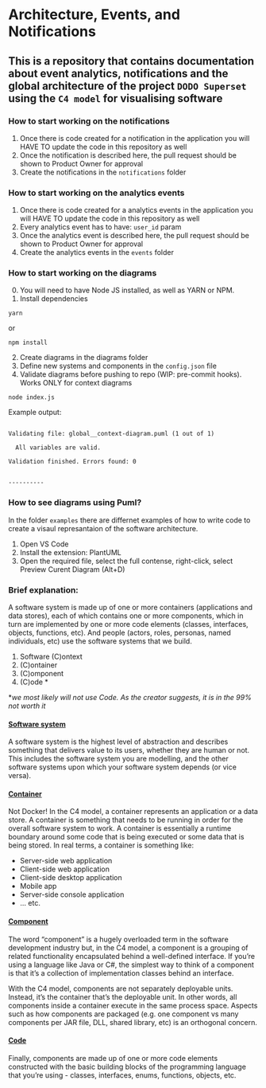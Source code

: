 # Architecture, Events, and Notifications

## This is a repository that contains documentation about event analytics, notifications and the global architecture of the project `DODO Superset` using the `C4 model` for visualising software

### How to start working on the notifications
1. Once there is code created for a notification in the application you will HAVE TO update the code in this repository as well
2. Once the notification is described here, the pull request should be shown to Product Owner for approval
3. Create the notifications in the `notifications` folder

### How to start working on the analytics events
1. Once there is code created for a analytics events in the application you will HAVE TO update the code in this repository as well
2. Every analytics event has to have: `user_id` param
3. Once the analytics event is described here, the pull request should be shown to Product Owner for approval
3. Create the analytics events in the `events` folder

### How to start working on the diagrams
0. You will need to have Node JS installed, as well as YARN or NPM.
1. Install dependencies
```
yarn
```
or
```
npm install
```
2. Create diagrams in the diagrams folder
3. Define new systems and components in the `config.json` file
3. Validate diagrams before pushing to repo (WIP: pre-commit hooks). Works ONLY for context diagrams
```
node index.js
```

Example output:
```

Validating file: global__context-diagram.puml (1 out of 1)

  All variables are valid.

Validation finished. Errors found: 0


----------
```

### How to see diagrams using Puml?
In the folder `examples` there are differnet examples of how to write code to create a visaul represantaion of the software architecture.
1. Open VS Code
2. Install the extension: PlantUML
3. Open the required file, select the full contense, right-click, select Preview Curent Diagram (Alt+D)

### Brief explanation:

A software system is made up of one or more containers (applications and data stores), each of which contains one or more components, which in turn are implemented by one or more code elements (classes, interfaces, objects, functions, etc). And people (actors, roles, personas, named individuals, etc) use the software systems that we build.

1. Software (C)ontext
2. (C)ontainer
3. (C)omponent
4. (C)ode *

*_we most likely will not use Code. As the creator suggests, it is in the 99% not worth it_


#### [Software system](https://c4model.com/abstractions/software-system)
A software system is the highest level of abstraction and describes something that delivers value to its users, whether they are human or not. This includes the software system you are modelling, and the other software systems upon which your software system depends (or vice versa).


#### [Container](https://c4model.com/abstractions/container)
Not Docker! In the C4 model, a container represents an application or a data store. A container is something that needs to be running in order for the overall software system to work. A container is essentially a runtime boundary around some code that is being executed or some data that is being stored. In real terms, a container is something like:
- Server-side web application
- Client-side web application
- Client-side desktop application
- Mobile app
- Server-side console application
- ... etc.

#### [Component](https://c4model.com/abstractions/component)
The word “component” is a hugely overloaded term in the software development industry but, in the C4 model, a component is a grouping of related functionality encapsulated behind a well-defined interface. If you’re using a language like Java or C#, the simplest way to think of a component is that it’s a collection of implementation classes behind an interface.

With the C4 model, components are not separately deployable units. Instead, it’s the container that’s the deployable unit. In other words, all components inside a container execute in the same process space. Aspects such as how components are packaged (e.g. one component vs many components per JAR file, DLL, shared library, etc) is an orthogonal concern.

#### [Code](https://c4model.com/abstractions/code)
Finally, components are made up of one or more code elements constructed with the basic building blocks of the programming language that you’re using - classes, interfaces, enums, functions, objects, etc.